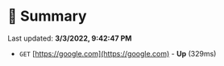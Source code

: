 # 📖 Summary
Last updated: **3/3/2022, 9:42:47 PM**

- `GET` [https://google.com](https://google.com) - **Up** (329ms)
